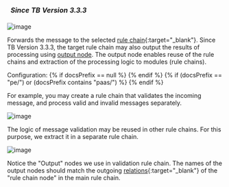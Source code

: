 <table  style="width:250px;">
   <thead>
     <tr>
	 <td style="text-align: center"><strong><em>Since TB Version 3.3.3</em></strong></td>
     </tr>
   </thead>
</table> 

![image](https://img.thingsboard.io/user-guide/rule-engine-2-0/nodes/flow-nodes/rule-chain-node.png)

Forwards the message to the selected [rule chain](/docs/{{docsPrefix}}user-guide/rule-engine-2-0/overview/#rule-chain){:target="_blank"}.
Since TB Version 3.3.3, the target rule chain may also output the results of processing using [output node](#output-node). 
The output node enables reuse of the rule chains and extraction of the processing logic to modules (rule chains).

Configuration:
{% if docsPrefix == null %}
<object width="70%" data="https://img.thingsboard.io/user-guide/rule-engine-2-0/nodes/flow-nodes/rule-chain-node-2-ce.png"></object>
{% endif %}
{% if (docsPrefix == "pe/") or (docsPrefix contains "paas/") %}
<object width="70%" data="https://img.thingsboard.io/user-guide/rule-engine-2-0/nodes/flow-nodes/rule-chain-node-2-pe.png"></object>
{% endif %}

For example, you may create a rule chain that validates the incoming message, and process valid and invalid messages separately.

![image](https://img.thingsboard.io/user-guide/rule-engine-2-0/nodes/rule-chain-node-main.png)

The logic of message validation may be reused in other rule chains. For this purpose, we extract it in a separate rule chain.

![image](https://img.thingsboard.io/user-guide/rule-engine-2-0/nodes/rule-chain-node-inner.png)

Notice the "Output" nodes we use in validation rule chain. 
The names of the output nodes should match the outgoing [relations](/docs/{{docsPrefix}}user-guide/rule-engine-2-0/overview/#rule-node-connection){:target="_blank"} of the "rule chain node" in the main rule chain.
